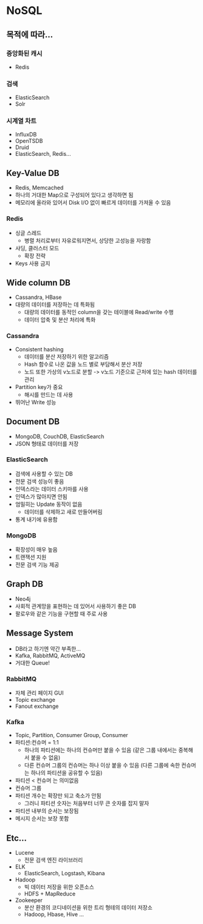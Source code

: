 # NoSQL
## 목적에 따라...
### 중앙화된 캐시
- Redis

### 검색
- ElasticSearch
- Solr

### 시계열 차트
- InfluxDB
- OpenTSDB
- Druid
- ElasticSearch, Redis...

## Key-Value DB
- Redis, Memcached
- 하나의 거대한 Map으로 구성되어 있다고 생각하면 됨 
- 메모리에 올라와 있어서 Disk I/O 없이 빠르게 데이터를 가져올 수 있음 

### Redis
- 싱글 스레드
  - 병렬 처리로부터 자유로워지면서, 상당한 고성능을 자랑함
- 샤딩, 클러스터 모드
  - 확장 전략 
- Keys 사용 금지

## Wide column DB
- Cassandra, HBase
- 대량의 데이터를 저장하는 데 특화됨 
  - 대량의 데이터를 동적인 column을 갖는 테이블에 Read/write 수행 
  - 데이터 압축 및 분산 처리에 특화 

### Cassandra
- Consistent hashing
  - 데이터를 분산 저장하기 위한 알고리즘
  - Hash 함수로 나온 값을 노드 별로 부담해서 분산 저장 
  - 노드 또한 가상의 v노드로 분할 -> v노드 기준으로 근처에 있는 hash 데이터를 관리 
- Partition key가 중요
  - 해시를 만드는 데 사용 
- 뛰어난 Write 성능 


## Document DB
- MongoDB, CouchDB, ElasticSearch
- JSON 형태로 데이터를 저장

### ElasticSearch
- 검색에 사용할 수 있는 DB
- 전문 검색 성능이 좋음 
- 인덱스라는 데이터 스키마를 사용 
- 인덱스가 많아지면 안됨 
- 엄밀히는 Update 동작이 없음
  - 데이터를 삭제하고 새로 만들어버림 
- 통계 내기에 유용함 


### MongoDB
- 확장성이 매우 높음 
- 트랜잭션 지원 
- 전문 검색 기능 제공 


## Graph DB
- Neo4j
- 사회적 관계망을 표현하는 데 있어서 사용하기 좋은 DB
- 팔로우와 같은 기능을 구현할 때 주로 사용 

## Message System
- DB라고 하기엔 약간 부족한...
- Kafka, RabbitMQ, ActiveMQ
- 거대한 Queue!

### RabbitMQ
- 자체 관리 페이지 GUI
- Topic exchange
- Fanout exchange

### Kafka
- Topic, Partition, Consumer Group, Consumer
- 파티션:컨슈머 = 1:1
  - 하나의 파티션에는 하나의 컨슈머만 붙을 수 있음 (같은 그룹 내에서는 중복해서 붙을 수 없음)
  - 다른 컨슈머 그룹의 컨슈머는 하나 이상 붙을 수 있음 (다른 그룹에 속한 컨슈머는 하나의 파티션을 공유할 수 있음)
- 파티션 < 컨슈머 는 의미없음
- 컨슈머 그룹
- 파티션 개수는 확장만 되고 축소가 안됨
  - 그러니 파티션 숫자는 처음부터 너무 큰 숫자를 잡지 말자 
- 파티션 내부의 순서는 보장됨
- 메시지 순서는 보장 못함 

## Etc...
- Lucene
  - 전문 검색 엔진 라이브러리
- ELK
  - ElasticSearch, Logstash, Kibana
- Hadoop
  - 빅 데이터 저장을 위한 오픈소스
  - HDFS + MapReduce 
- Zookeeper
  - 분산 환경의 코디네이션을 위한 트리 형테의 데이터 저장소 
  - Hadoop, Hbase, Hive ... 

